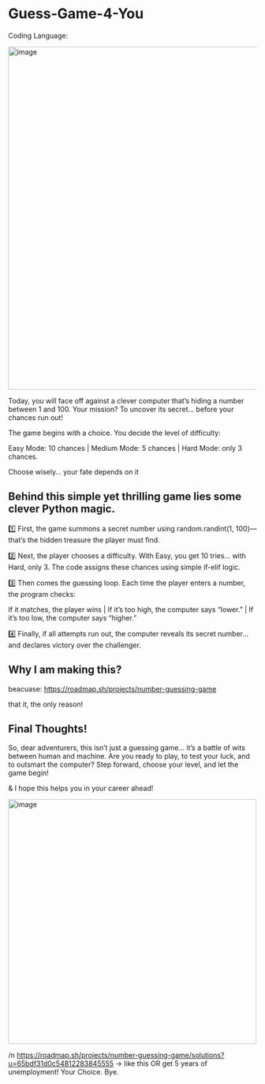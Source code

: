 # Guess-Game-4-You
Coding Language:

<img width="720" height="695" alt="image" src="https://github.com/user-attachments/assets/d557f0f5-6f64-4539-9180-a91ae848ed55" />



Today, you will face off against a clever computer that’s hiding a number between 1 and 100. Your mission? To uncover its secret… before your chances run out!

The game begins with a choice.
You decide the level of difficulty:

Easy Mode: 10 chances |
 Medium Mode: 5 chances |
 Hard Mode: only 3 chances.

Choose wisely… your fate depends on it


## Behind this simple yet thrilling game lies some clever Python magic.
1️⃣ First, the game summons a secret number using random.randint(1, 100)—that’s the hidden treasure the player must find.

2️⃣ Next, the player chooses a difficulty. With Easy, you get 10 tries… with Hard, only 3. The code assigns these chances using simple if-elif logic.

3️⃣ Then comes the guessing loop. Each time the player enters a number, the program checks:

If it matches, the player wins | If it’s too high, the computer says “lower.” | If it’s too low, the computer says “higher.”

4️⃣ Finally, if all attempts run out, the computer reveals its secret number… and declares victory over the challenger.


## Why I am making this?

beacuase: https://roadmap.sh/projects/number-guessing-game

that it, the only reason!

## Final Thoughts!

So, dear adventurers, this isn’t just a guessing game… it’s a battle of wits between human and machine.
Are you ready to play, to test your luck, and to outsmart the computer? Step forward, choose your level, and let the game begin!

& I hope this helps you in your career ahead!

<img width="503" height="496" alt="image" src="https://github.com/user-attachments/assets/34a3b11e-c520-486c-84c9-1c975ca14e44" />


/n https://roadmap.sh/projects/number-guessing-game/solutions?u=65bdf31d0c54812283845555 -> like this OR get 5 years of unemployment! Your Choice. Bye.

